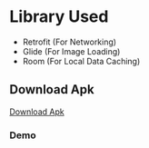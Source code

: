 # Library Used

<ul>
  <li>Retrofit (For Networking) </li>
  <li>Glide (For Image Loading) </li>
  <li>Room (For Local Data Caching)</li>
</ul>


## Download Apk

<a href="app/apk/AvishekThapa1997.apk">Download Apk</a>

### Demo


